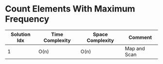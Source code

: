 # Count Elements With Maximum Frequency

| Solution Idx | Time Complexity | Space Complexity | Comment      |
| ------------ | --------------- | ---------------- | ------------ |
| 1            | O(n)            | O(n)             | Map and Scan |
